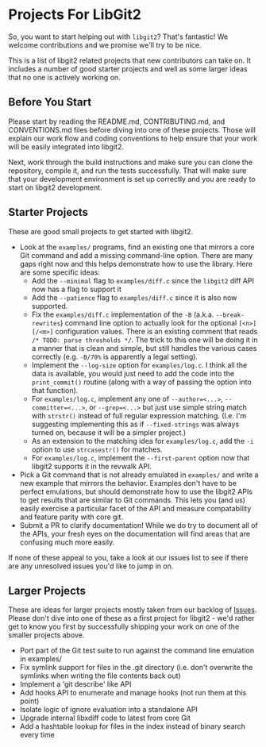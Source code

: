 Projects For LibGit2
====================

So, you want to start helping out with `libgit2`? That's fantastic! We
welcome contributions and we promise we'll try to be nice.

This is a list of libgit2 related projects that new contributors can take
on.  It includes a number of good starter projects and well as some larger
ideas that no one is actively working on.

## Before You Start

Please start by reading the README.md, CONTRIBUTING.md, and CONVENTIONS.md
files before diving into one of these projects.  Those will explain our
work flow and coding conventions to help ensure that your work will be
easily integrated into libgit2.

Next, work through the build instructions and make sure you can clone the
repository, compile it, and run the tests successfully.  That will make
sure that your development environment is set up correctly and you are
ready to start on libgit2 development.

## Starter Projects

These are good small projects to get started with libgit2.

* Look at the `examples/` programs, find an existing one that mirrors a
  core Git command and add a missing command-line option.  There are many
  gaps right now and this helps demonstrate how to use the library.  Here
  are some specific ideas:
    * Add the `--minimal` flag to `examples/diff.c` since the `libgit2`
      diff API now has a flag to support it
    * Add the `--patience` flag to `examples/diff.c` since it is also now
      supported.
    * Fix the `examples/diff.c` implementation of the `-B`
      (a.k.a. `--break-rewrites`) command line option to actually look for
      the optional `[<n>][/<m>]` configuration values. There is an
      existing comment that reads `/* TODO: parse thresholds */`. The
      trick to this one will be doing it in a manner that is clean and
      simple, but still handles the various cases correctly (e.g. `-B/70%`
      is apparently a legal setting).
    * Implement the `--log-size` option for `examples/log.c`. I think all
      the data is available, you would just need to add the code into the
      `print_commit()` routine (along with a way of passing the option
      into that function).
    * For `examples/log.c`, implement any one of `--author=<...>`,
      `--committer=<...>`, or `--grep=<...>` but just use simple string
      match with `strstr()` instead of full regular expression
      matching. (I.e. I'm suggesting implementing this as if
      `--fixed-strings` was always turned on, because it will be a simpler
      project.)
    * As an extension to the matching idea for `examples/log.c`, add the
      `-i` option to use `strcasestr()` for matches.
    * For `examples/log.c`, implement the `--first-parent` option now that
      libgit2 supports it in the revwalk API.
* Pick a Git command that is not already emulated in `examples/` and write
  a new example that mirrors the behavior.  Examples don't have to be
  perfect emulations, but should demonstrate how to use the libgit2 APIs
  to get results that are similar to Git commands.  This lets you (and us)
  easily exercise a particular facet of the API and measure compatability
  and feature parity with core git.
* Submit a PR to clarify documentation! While we do try to document all of
  the APIs, your fresh eyes on the documentation will find areas that are
  confusing much more easily.

If none of these appeal to you, take a look at our issues list to see if
there are any unresolved issues you'd like to jump in on.

## Larger Projects

These are ideas for larger projects mostly taken from our backlog of
[Issues](https://github.com/libgit2/libgit2/issues).  Please don't dive
into one of these as a first project for libgit2 - we'd rather get to
know you first by successfully shipping your work on one of the smaller
projects above.

* Port part of the Git test suite to run against the command line emulation
  in examples/
* Fix symlink support for files in the .git directory (i.e. don't overwrite
  the symlinks when writing the file contents back out)
* Implement a 'git describe' like API
* Add hooks API to enumerate and manage hooks (not run them at this point)
* Isolate logic of ignore evaluation into a standalone API
* Upgrade internal libxdiff code to latest from core Git
* Add a hashtable lookup for files in the index instead of binary search
  every time
